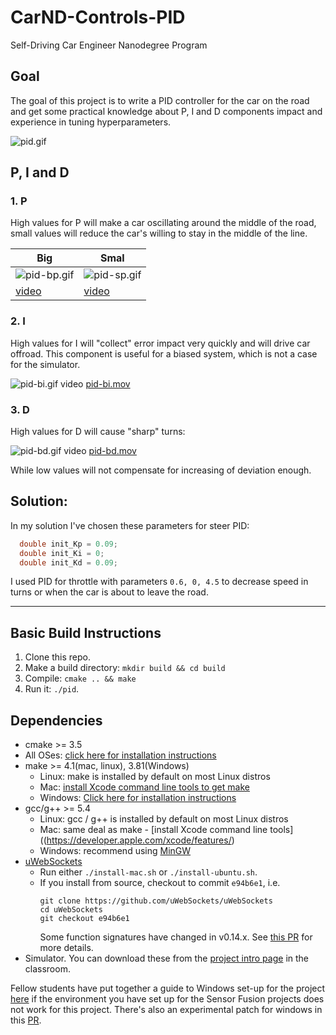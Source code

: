 # CarND-Controls-PID
Self-Driving Car Engineer Nanodegree Program

## Goal
The goal of this project is to write a PID controller for the car on the road and get some practical knowledge about P, I and D components impact and experience in tuning hyperparameters.

![pid.gif](pid.gif)

## P, I and D

### 1. P
High values for P will make a car oscillating around the middle of the road, small values will reduce the car's willing to stay in the middle of the line.  

| Big  | Smal  |
|---|---|
| ![pid-bp.gif](pid-bp.gif)  | ![pid-sp.gif](pid-sp.gif)  |
| [video](pid-bp.mov)  | [video](pid-sp.mov)  |

### 2. I
High values for I will "collect" error impact very quickly and will drive car offroad. This component is useful for a biased system, which is not a case for the simulator.

![pid-bi.gif](pid-bi.gif)
video [pid-bi.mov](pid-bi.mov)

### 3. D

High values for D will cause "sharp" turns:

![pid-bd.gif](pid-bd.gif)
video [pid-bd.mov](pid-bd.mov)


While low values will not compensate for increasing of deviation enough.

## Solution:
In my solution I've chosen these parameters for steer PID:

```c++
  double init_Kp = 0.09;
  double init_Ki = 0;
  double init_Kd = 0.09;
``` 

I used PID for throttle with parameters `0.6, 0, 4.5` to decrease speed in turns or when the car is about to leave the road.


---

## Basic Build Instructions

1. Clone this repo.
2. Make a build directory: `mkdir build && cd build`
3. Compile: `cmake .. && make`
4. Run it: `./pid`. 

## Dependencies

* cmake >= 3.5
 * All OSes: [click here for installation instructions](https://cmake.org/install/)
* make >= 4.1(mac, linux), 3.81(Windows)
  * Linux: make is installed by default on most Linux distros
  * Mac: [install Xcode command line tools to get make](https://developer.apple.com/xcode/features/)
  * Windows: [Click here for installation instructions](http://gnuwin32.sourceforge.net/packages/make.htm)
* gcc/g++ >= 5.4
  * Linux: gcc / g++ is installed by default on most Linux distros
  * Mac: same deal as make - [install Xcode command line tools]((https://developer.apple.com/xcode/features/)
  * Windows: recommend using [MinGW](http://www.mingw.org/)
* [uWebSockets](https://github.com/uWebSockets/uWebSockets)
  * Run either `./install-mac.sh` or `./install-ubuntu.sh`.
  * If you install from source, checkout to commit `e94b6e1`, i.e.
    ```
    git clone https://github.com/uWebSockets/uWebSockets 
    cd uWebSockets
    git checkout e94b6e1
    ```
    Some function signatures have changed in v0.14.x. See [this PR](https://github.com/udacity/CarND-MPC-Project/pull/3) for more details.
* Simulator. You can download these from the [project intro page](https://github.com/udacity/self-driving-car-sim/releases) in the classroom.

Fellow students have put together a guide to Windows set-up for the project [here](https://s3-us-west-1.amazonaws.com/udacity-selfdrivingcar/files/Kidnapped_Vehicle_Windows_Setup.pdf) if the environment you have set up for the Sensor Fusion projects does not work for this project. There's also an experimental patch for windows in this [PR](https://github.com/udacity/CarND-PID-Control-Project/pull/3).





